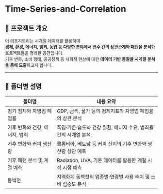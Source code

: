 # Time-Series-and-Correlation

## 🧭 프로젝트 개요

이 리포지토리는 시계열 데이터를 활용하여  
**경제, 환경, 에너지, 범죄, 농업 등 다양한 분야에서 변수 간의 상관관계와 패턴을 분석**한 프로젝트들을 정리한 공간입니다.  
기후 변화, 소비 행태, 공공정책 등 사회적 현상에 대한 **데이터 기반 통찰을 시계열 분석을 통해 도출**하고자 합니다.

---

## 📁 폴더별 설명

| 폴더명 | 내용 요약 |
|--------|-----------|
| 경기 침체와 자영업 폐업률 | GDP, 금리, 물가 등의 경제지표와 자영업 폐업률의 상관 분석 |
| 기후 변화와 건강, 에너지, 범죄 | 폭염·기온·습도와 건강 질환, 에너지 수요, 범죄율 간의 시계열 분석 |
| 기후 변화와 커피 생산량 | 콜롬비아, 베트남 등 커피 산지의 기후 변화와 생산량 상관 예측 |
| 기후 패턴 분석 및 계절 예측 | Radiation, UVA, 기온 데이터를 활용한 계절 시작 시점 예측 |
| 동백전 | 지역화폐 동백전의 업종별·연령별 사용 추이 및 소비 집중도 분석 |
